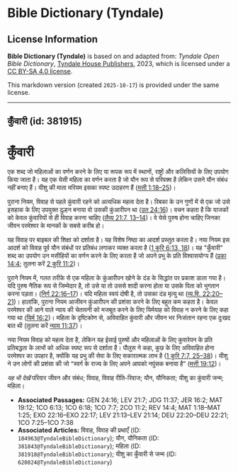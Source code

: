 # Bible Dictionary (Tyndale)

## License Information

**Bible Dictionary (Tyndale)** is based on and adapted from: _Tyndale Open Bible Dictionary_, [Tyndale House Publishers](https://tyndaleopenresources.com/), 2023, which is licensed under a [CC BY-SA 4.0 license](https://creativecommons.org/licenses/by-sa/4.0/legalcode.en).

This markdown version (created `2025-10-17`) is provided under the same license.



--------------------------------

## कुँवारी (id: 381915)

कुँवारी
=======

एक शब्द जो महिलाओं का वर्णन करने के लिए या रूपक रूप में स्थानों, राष्ट्रों और कलिसियों के लिए उपयोग किया जाता है। यह एक येसी महिला का वर्णन करता है जो यौन रूप से परिपक्व है लेकिन उसने यौन संबंध नहीं बनाए हैं। यीशु की माता मरियम इसका स्पष्ट उदाहरण हैं ([मत्ती 1:18–25](https://ref.ly/Matt1:18-Matt1:25))।

पुराना नियम, विवाह से पहले कुंवारी रहने को अत्यधिक महत्व देता है। रिबका के उन गुणों में से एक जो उसे इसहाक के लिए उपयुक्त दुल्हन बनाया वो उसकी कुंआरीपन था ([उत 24:16](https://ref.ly/Gen24:16))। वचन कहता है कि याजकों को केवल कुंवारियों से ही विवाह करना चाहिए ([लैव्य 21:7, 13](https://ref.ly/Lev21:7,Lev21:13-Lev21:14)[–](https://ref.ly/Lev21:7)[14](https://ref.ly/Lev21:7,Lev21:13-Lev21:14))। वे येसे पुरुष होना चाहिए जिनका जीवन परमेश्वर के मानकों के सबसे करीब हो।

यह विवाह पर बाइबल की शिक्षा को दर्शाता है। यह विशेष निष्ठा का आदर्श प्रस्तुत करता है। नया नियम इस आदर्श को विवाह पूर्व यौन संबंधों पर प्रतिबंध लगाकर व्यक्त करता है ([1 कुरि 6:13, 18](https://ref.ly/1Cor6:13,1Cor6:18))। यह "कुँवारी" शब्द का उपयोग उन मसीहियों का वर्णन करने के लिए करता है जो अपने प्रभु के प्रति विश्वासयोग्य हैं ([प्रका 14:4](https://ref.ly/Rev14:4); तुलना करें [2 कुरि 11:2](https://ref.ly/2Cor11:2))।

पुराने नियम में, गलत तरीके से एक महिला के कुंआरीपन खोने के दंड के सिद्धांत पर प्रकाश डाला गया है। यदि पुरुष नैतिक रूप से जिम्मेदार है, तो उसे या तो उससे शादी करना होता या उसके पिता को भुगतान करना पड़ता। ([निर्ग 22:16–17](https://ref.ly/Exod22:16-Exod22:17))। यदि महिला स्वयं दोषी है, तो उसका दंड मृत्यु था ([व्य.वि. 22:20–21](https://ref.ly/Deut22:20-Deut22:21))। हालांकि, पुराना नियम आजीवन कुंआरीपन की प्रशंसा करने के लिए बहुत कम कहता है। केवल परमेश्वर की आने वाले न्याय की चेतावनी को मजबूत करने के लिए यिर्मयाह को विवाह न करने के लिए कहा गया था ([यिर्म 16:2](https://ref.ly/Jer16:2))। महिला के दृष्टिकोण से, अविवाहित कुंवारी और जीवन भर निःसंतान रहना एक दुःखद बात थी (तुलना करें [न्याय 11:37](https://ref.ly/Judg11:37))।

नया नियम विवाह को महत्व देता है, लेकिन यह ईसाई पुरुषों और महिलाओं के लिए कुवारेपन के प्रति प्रतिबद्धता के लाभों को अधिक स्पष्ट रूप से दर्शाता है। पौलुस ने कहा, कुछ के लिए अविवाहित होना परमेश्वर का उपहार है, क्योंकि यह प्रभु की सेवा के लिए सकारात्मक लाभ है ([1 कुरि 7:7, 25](https://ref.ly/1Cor7:7,1Cor7:25-1Cor7:38)[–](https://ref.ly/1Cor7:7)[38](https://ref.ly/1Cor7:7,1Cor7:25-1Cor7:38))। यीशु ने उन लोगों की प्रशंसा की जो “स्वर्ग के राज्य के लिए अपने आपको नपुंसक बनाया है” ([मत्ती 19:12](https://ref.ly/Matt19:12))।

*यह भी देखें* परिवार जीवन और संबंध; विवाह, विवाह रीति\-रिवाज; यौन, यौनिकता; यीशु का कुंवारी जन्म; महिला।

* **Associated Passages:** GEN 24:16; LEV 21:7; JDG 11:37; JER 16:2; MAT 19:12; 1CO 6:13; 1CO 6:18; 1CO 7:7; 2CO 11:2; REV 14:4; MAT 1:18–MAT 1:25; EXO 22:16–EXO 22:17; LEV 21:13–LEV 21:14; DEU 22:20–DEU 22:21; 1CO 7:25–1CO 7:38
* **Associated Articles:** विवाह, विवाह की प्रथाएँ (ID: `184963@TyndaleBibleDictionary`); यौन, यौनिकता (ID: `381843@TyndaleBibleDictionary`); महिला (ID: `381918@TyndaleBibleDictionary`); यीशु का कुँवारी से जन्म (ID: `620824@TyndaleBibleDictionary`)

